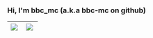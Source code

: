 ### Hi, I'm bbc_mc (a.k.a bbc-mc on github)
<!--
**bbc-mc/bbc-mc** is a ✨ _special_ ✨ repository because its `README.md` (this file) appears on your GitHub profile.

Here are some ideas to get you started:

- 🔭 I’m currently working on ...
- 🌱 I’m currently learning ...
- 👯 I’m looking to collaborate on ...
- 🤔 I’m looking for help with ...
- 💬 Ask me about ...
- 📫 How to reach me: ...
- 😄 Pronouns: ...
- ⚡ Fun fact: ...
-->

|<a href="https://github.com/anuraghazra/github-readme-stats"><img align="left" src="https://github-readme-stats.vercel.app/api?username=bbc-mc&theme=vue&show_icons=true&count_private=true" /></a>|<a href="https://github.com/anuraghazra/github-readme-stats"><img align="left" src="https://github-readme-stats.vercel.app/api/top-langs/?username=bbc-mc&theme=vue&layout=donut" /></a>|
| ------------- | ------------- |
